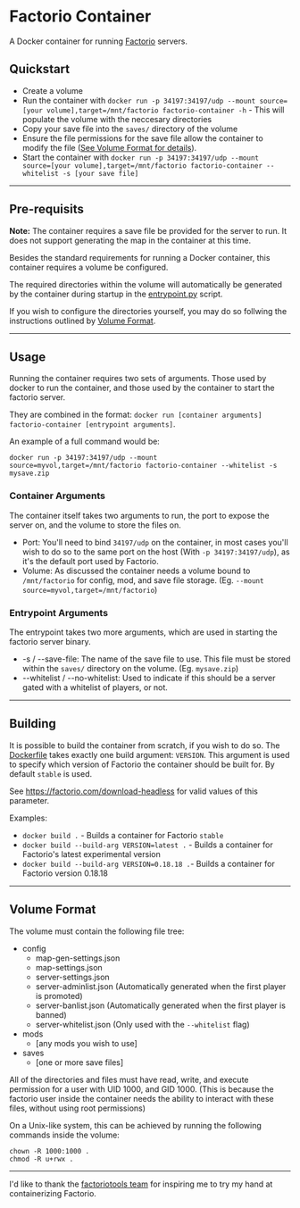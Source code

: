 # Factorio Container

A Docker container for running [Factorio](https://factorio.com) servers.

## Quickstart

* Create a volume
* Run the container with `docker run -p 34197:34197/udp --mount source=[your volume],target=/mnt/factorio factorio-container -h` - This will populate the volume with the neccesary directories
* Copy your save file into the `saves/` directory of the volume
* Ensure the file permissions for the save file allow the container to modify the file ([See Volume Format for details](#volume-format)).
* Start the container with `docker run -p 34197:34197/udp --mount source=[your volume],target=/mnt/factorio factorio-container --whitelist -s [your save file]`

***

## Pre-requisits

**Note:** The container requires a save file be provided for the server to run. It does not support generating the map in the container at this time.

Besides the standard requirements for running a Docker container, this container requires a volume be configured.

The required directories within the volume will automatically be generated by the container during startup in the [entrypoint.py](../blob/master/entrypoint.py) script.

If you wish to configure the directories yourself, you may do so follwing the instructions outlined by [Volume Format](#volume-format).

***

## Usage

Running the container requires two sets of arguments. Those used by docker to run the container, and those used by the container to start the factorio server.

They are combined in the format: `docker run [container arguments] factorio-container [entrypoint arguments]`.

An example of a full command would be:

`docker run -p 34197:34197/udp --mount source=myvol,target=/mnt/factorio factorio-container --whitelist -s mysave.zip`

### Container Arguments

The container itself takes two arguments to run, the port to expose the server on, and the volume to store the files on.

* Port: You'll need to bind `34197/udp` on the container, in most cases you'll wish to do so to the same port on the host (With `-p 34197:34197/udp`), as it's the default port used by Factorio.
* Volume: As discussed the container needs a volume bound to `/mnt/factorio` for config, mod, and save file storage. (Eg. `--mount source=myvol,target=/mnt/factorio`)

### Entrypoint Arguments

The entrypoint takes two more arguments, which are used in starting the factorio server binary.

* -s / --save-file: The name of the save file to use. This file must be stored within the `saves/` directory on the volume. (Eg. `mysave.zip`)
* --whitelist / --no-whitelist: Used to indicate if this should be a server gated with a whitelist of players, or not.

***

## Building

It is possible to build the container from scratch, if you wish to do so. The [Dockerfile](../blob/master/Dockerfile) takes exactly one build argument: `VERSION`. This argument is used to specify which version of Factorio the container should be built for. By default `stable` is used.

See https://factorio.com/download-headless for valid values of this parameter.

Examples:
* `docker build .` - Builds a container for Factorio `stable`
* `docker build --build-arg VERSION=latest .` - Builds a container for Factorio's latest experimental version
* `docker build --build-arg VERSION=0.18.18 .`- Builds a container for Factorio version 0.18.18

***

## Volume Format

The volume must contain the following file tree:

* config
  * map-gen-settings.json
  * map-settings.json
  * server-settings.json
  * server-adminlist.json (Automatically generated when the first player is promoted)
  * server-banlist.json (Automatically generated when the first player is banned)
  * server-whitelist.json (Only used with the `--whitelist` flag)
* mods
  * [any mods you wish to use]
* saves
  * [one or more save files]

All of the directories and files must have read, write, and execute permission for a user with UID 1000, and GID 1000. (This is because the factorio user inside the container needs the ability to interact with these files, without using root permissions)

On a Unix-like system, this can be achieved by running the following commands inside the volume:
```
chown -R 1000:1000 .
chmod -R u+rwx .
```

***

I'd like to thank the [factoriotools team](https://github.com/factoriotools/factorio-docker) for inspiring me to try my hand at containerizing Factorio.

